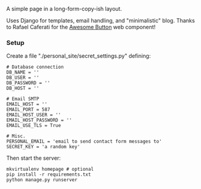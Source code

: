 A simple page in a long-form-copy-ish layout.

Uses Django for templates, email handling, and "minimalistic" blog. Thanks to Rafael Caferati for the [Awesome Button](https://github.com/rcaferati/awesome-button) web component!

### Setup

Create a file "./personal_site/secret_settings.py" defining:
```
# Database connection
DB_NAME = ''
DB_USER = ''
DB_PASSWORD = ''
DB_HOST = ''

# Email SMTP
EMAIL_HOST = ''
EMAIL_PORT = 587
EMAIL_HOST_USER = ''
EMAIL_HOST_PASSWORD = ''
EMAIL_USE_TLS = True

# Misc.
PERSONAL_EMAIL = 'email to send contact form messages to'
SECRET_KEY = 'a random key'
```

Then start the server:
```shell
mkvirtualenv homepage # optional
pip install -r requirements.txt
python manage.py runserver
```
